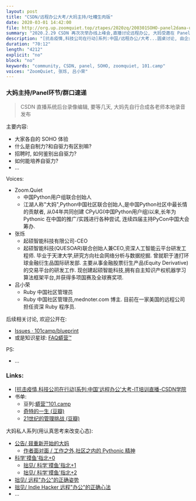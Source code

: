 ```yaml
---
layout: post
title: "CSDN/远程办公大考/大妈主持/吐糟生肉版"
date: 2020-03-01 14:42:00 
file: http://org.up.zoomquiet.top/ztapes/2020zq/200301SOHO-panel2dama-upyun.mp3
summary: "2020.2.29 CSDN 再次次举办线上峰会,直播讨论远程办公, 大妈受邀在 Panel 环节的吐糟..."
description: "[抗击疫情,科技公司在行动]系列:中国/远程办公/大考...圆桌讨论, 由企业/社区/独立开发者, 三种经典的被远程办公角度, 来一起探讨, 远程办公最爽和最囧, 为什么? 以及自制力/自驱力等等关联话题;"
duration: "70:12" 
length: "4212"
explicit: "no" 
block: "no" 
keywords: "community, CSDN, panel, SOHO, zoomquiet, 101.camp"
voices: "ZoomQuiet, 张烁, 吕小荣"
---
```


### 大妈主持/Panel环节/群口速递
> CSDN 直播系统后台录像编辑, 要等几天, 大妈先自行合成各老师本地录音发布

主要内容:

- 大家各自的 SOHO 体验
- 什么是自制力?和自驱力有区别嘛?
- 招聘时, 如何鉴别出自驱力?
- 如何能培养自驱力?
- ...



Voices:

- Zoom.Quiet
    + 中国Python用户组联合创始人
    + 江湖人称"大妈",Python中国社区联合创始人,是中国Python社区中最长情的贡献者, 从04年共同创建 CPyUG(中国Python用户组)以来,长年为 Pythonic 在中国的推广/实践进行各种尝试, 连续四届主持PyCon中国大会筹办. 
- 张烁
    + 起硕智能科技有限公司-CEO
    + 起硕智能科技(QUESOAR)联合创始人兼CEO,资深人工智能云平台研发工程师. 毕业于天津大学,研究方向社会网络分析与数据挖掘. 曾就职于渣打环球金融衍生品国际研发部. 主要从事金融股票衍生产品(Equity Derivative)的交易平台的研发工作. 现创建起硕智能科技,拥有自主知识产权机器学习算法框架平台,并获得多项国赛及全球赛奖项. 
- 吕小荣
    + Ruby 中国社区管理员
    + Ruby 中国社区管理员,mednoter.com 博主. 目前在一家美国的远程公司担任资深 Ruby 程序员. 


后续相关讨论, 欢迎公开在:

- [Issues · 101camp/blueprint](https://github.com/101camp/blueprint/issues) 
- 或是知识星球: [FAQ蟒营™](https://t.zsxq.com/iaIEQ3N)


PS:

- ...

### Links: 

- [[抗击疫情,科技公司在行动]系列:中国'远程办公'大考-IT培训直播-CSDN学院](https://edu.csdn.net/huiyiCourse/detail/1159)
- 书单:
    + 豆列:[蟒营™101.camp](https://www.douban.com/doulist/119293075/)
    + [奇特的一生 (豆瓣)](https://book.douban.com/subject/1115353/)
    + [21世纪的管理挑战 (豆瓣)](https://book.douban.com/subject/1454393/)


大妈私人系列(用认真思考来改变心态):

- [公告/ 叕重新开始的大妈](https://mp.weixin.qq.com/s/N5TuRRbF485D4Q90XdDA7g)
    + [作者面对面 / 工作之外,社区之内的 Pythonic 精神](https://mp.weixin.qq.com/s/Rj3YRIpecMIsV9UzEY4_lw)
- [科学'摸鱼'指北+0](https://mp.weixin.qq.com/s/Q-keoD_3L29zKNPnwLTFXw)
    + [拙见/ 科学'摸鱼'指北+1](https://mp.weixin.qq.com/s/fnu9dtLQVc_TiShluhXccw)
    + [拙见/ 科学'摸鱼'指北+2](https://mp.weixin.qq.com/s/4NZGKhdbAaanxNKZyQR-vg)
- [拙见/ 远程"办公"的正确姿势](https://mp.weixin.qq.com/s/XzN7if9-ntvOkIbRrT4s_Q)
- [拙见/ Indie Hacker 远程"办公"的正确心法](https://mp.weixin.qq.com/s/d28HqnF5aRs0jZ4tKwSmQg)
- ... 


